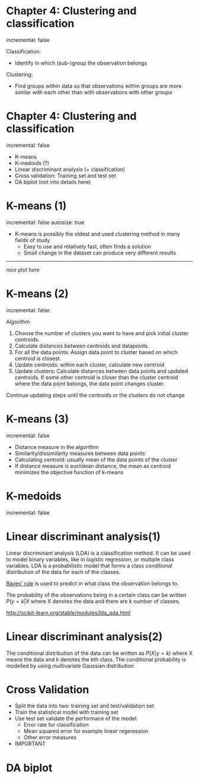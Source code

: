 


Chapter 4: Clustering and classification
========================================================
incremental: false

Classification:
- Identify in which (sub-)group the observation belongs

Clustering: 

- Find groups within data so that observations within groups are more similar with each other than with observations with other groups


Chapter 4: Clustering and classification
========================================================
incremental: false

- K-means
- K-medoids (?)
- Linear discriminant analysis  (+ classification)
- Cross validation: Training set and test set
- DA biplot (not into details here)

K-means (1)
==================================================
incremental: false
autosize: true

- K-means is possibly the oldest and used clustering method in many fields of study
    - Easy to use and relatively fast, often finds a solution
    - Small change in the dataset can produce very different results
    
***

*nice plot here*

K-means (2)
==================================================
incremental: false

Algorithm

1. Choose the number of clusters you want to have and pick initial cluster centroids.
2. Calculate distances between centroids and datapoints. 
3. For all the data points: Assign data point to cluster based on which centroid is closest.
4. Update centroids: within each cluster, calculate new centroid
5. Update clusters: Calculate distances between data points and updated centroids. If some other centroid is closer than the cluster centroid where the data point belongs, the data point changes cluster.

Continue updating steps until the centroids or the clusters do not change

K-means (3)
==================================================
incremental: false

- Distance measure in the algorithm
- Similarity/dissimilarity measures between data points
- Calculating centroid: usually mean of the data points of the cluster
- If distance measure is euclidean distance, the mean as centroid minimizes the objective function of k-means 

K-medoids
==================================================
incremental: false

Linear discriminant analysis(1)
==================================================

Linear discriminant analysis (LDA) is a classification method. It can be used to model binary variables, like in logistic regression, or multiple class variables. LDA is a probabilistic model that forms a class conditional distribution of the data for each of the classes.

[Bayes' rule](https://en.wikipedia.org/wiki/Bayes'_theorem) is used to predict in what class the observation belongs to.

The probability of the observations being in a certain class can be written $P(y=k|X$ where X denotes the data and there are k number of classes. 
 
http://scikit-learn.org/stable/modules/lda_qda.html 

Linear discriminant analysis(2)
==================================================

The conditional distribution of the data can be written as $P(X|y=k)$ where X means the data and k denotes the kth class. The conditional probability is modelled by using multivariate Gaussian distribution

Cross Validation
==================================================

- Split the data into two: training set and test/validation set 
- Train the statistical model with training set
- Use test set validate the performace of the model:
    + Error rate for classification
    + Mean squared error for example linear regeression
    + Other error measures
- IMPORTANT

DA biplot
==================================================

